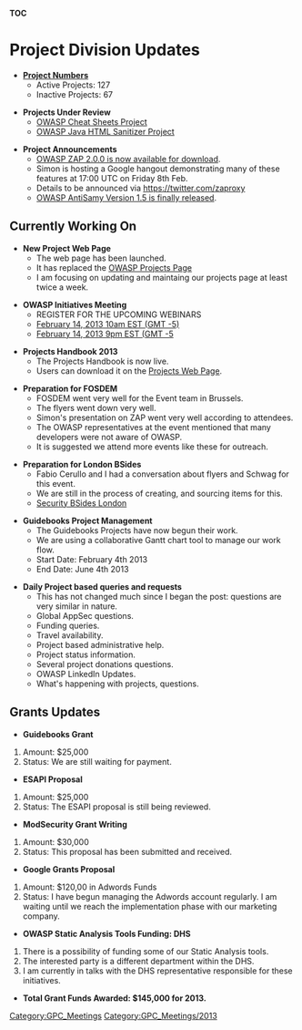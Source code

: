 __TOC__

# Project Division Updates

  - **[Project
    Numbers](https://docs.google.com/a/owasp.org/spreadsheet/ccc?key=0AllOCxlYdf1AdFdaYXJ6SDFXNXBaemNwbnNHN3N5RVE#gid=16)**
      - Active Projects: 127
      - Inactive Projects: 67

<!-- end list -->

  - **Projects Under Review**
      - [OWASP Cheat Sheets
        Project](https://www.owasp.org/index.php/Cheat_Sheets)
      - [OWASP Java HTML Sanitizer
        Project](https://www.owasp.org/index.php/OWASP_Java_HTML_Sanitizer_Project)

<!-- end list -->

  - **Project Announcements**
      - [OWASP ZAP 2.0.0 is now available for
        download](http://code.google.com/p/zaproxy/downloads/list).
      - Simon is hosting a Google hangout demonstrating many of these
        features at 17:00 UTC on Friday 8th Feb.
      - Details to be announced via <https://twitter.com/zaproxy>
      - [OWASP AntiSamy Version 1.5 is finally
        released](https://www.owasp.org/index.php/Category:OWASP_AntiSamy_Project).

## Currently Working On

  - **New Project Web Page**
      - The web page has been launched.
      - It has replaced the [OWASP Projects
        Page](https://www.owasp.org/index.php/Category:OWASP_Project)
      - I am focusing on updating and maintaing our projects page at
        least twice a week.

<!-- end list -->

  - **OWASP Initiatives Meeting**
      - REGISTER FOR THE UPCOMING WEBINARS
      - [February 14, 2013 10am EST (GMT
        -5)](https://www3.gotomeeting.com/register/628299286)
      - [February 14, 2013 9pm EST (GMT
        -5](https://www3.gotomeeting.com/register/350619470)

<!-- end list -->

  - **Projects Handbook 2013**
      - The Projects Handbook is now live.
      - Users can download it on the [Projects Web
        Page](https://www.owasp.org/index.php/Category:OWASP_Project).

<!-- end list -->

  - **Preparation for FOSDEM**
      - FOSDEM went very well for the Event team in Brussels.
      - The flyers went down very well.
      - Simon's presentation on ZAP went very well according to
        attendees.
      - The OWASP representatives at the event mentioned that many
        developers were not aware of OWASP.
      - It is suggested we attend more events like these for outreach.

<!-- end list -->

  - **Preparation for London BSides**
      - Fabio Cerullo and I had a conversation about flyers and Schwag
        for this event.
      - We are still in the process of creating, and sourcing items for
        this.
      - [Security BSides London](http://www.securitybsides.org.uk/)

<!-- end list -->

  - **Guidebooks Project Management**
      - The Guidebooks Projects have now begun their work.
      - We are using a collaborative Gantt chart tool to manage our work
        flow.
      - Start Date: February 4th 2013
      - End Date: June 4th 2013

<!-- end list -->

  - **Daily Project based queries and requests**
      - This has not changed much since I began the post: questions are
        very similar in nature.
      - Global AppSec questions.
      - Funding queries.
      - Travel availability.
      - Project based administrative help.
      - Project status information.
      - Several project donations questions.
      - OWASP LinkedIn Updates.
      - What's happening with projects, questions.

## Grants Updates

  - **Guidebooks Grant**

<!-- end list -->

1.  Amount: $25,000
2.  Status: We are still waiting for payment.

<!-- end list -->

  - **ESAPI Proposal**

<!-- end list -->

1.  Amount: $25,000
2.  Status: The ESAPI proposal is still being reviewed.

<!-- end list -->

  - **ModSecurity Grant Writing**

<!-- end list -->

1.  Amount: $30,000
2.  Status: This proposal has been submitted and received.

<!-- end list -->

  - **Google Grants Proposal**

<!-- end list -->

1.  Amount: $120,00 in Adwords Funds
2.  Status: I have begun managing the Adwords account regularly. I am
    waiting until we reach the implementation phase with our marketing
    company.

<!-- end list -->

  - **OWASP Static Analysis Tools Funding: DHS**

<!-- end list -->

1.  There is a possibility of funding some of our Static Analysis tools.
2.  The interested party is a different department within the DHS.
3.  I am currently in talks with the DHS representative responsible for
    these initiatives.

<!-- end list -->

  - **Total Grant Funds Awarded: $145,000 for 2013.**

[Category:GPC_Meetings](Category:GPC_Meetings "wikilink")
[Category:GPC_Meetings/2013](Category:GPC_Meetings/2013 "wikilink")